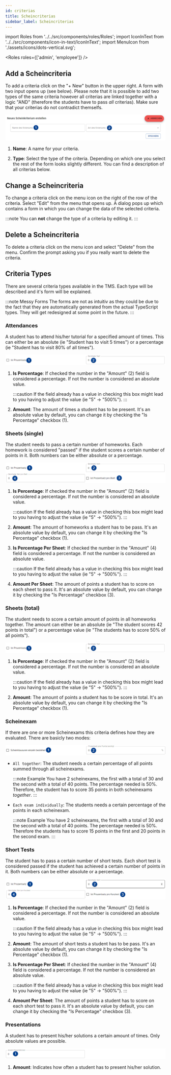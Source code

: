 ```yaml
---
id: criterias
title: Scheincriterias
sidebar_label: Scheincriterias
---
```


import Roles from '../../src/components/roles/Roles';
import IconInText from '../../src/components/icon-in-text/IconInText';
import MenuIcon from './assets/icons/dots-vertical.svg';

<Roles roles={['admin', 'employee']} />

## Add a Scheincriteria

To add a criteria click on the "+ New" button in the upper right. A form with two input opens up (see below). Please note that it is possible to add two types of the same criteria however all criterias are linked together with a logic "AND" (therefore the students have to pass _all_ criterias). Make sure that your criterias do not contradict themselfs.

![Criteria form](./assets/criteria_forms/base_criteria_form.png)

1. **Name**: A name for your criteria.

1. **Type**: Select the type of the criteria. Depending on which one you select the rest of the form looks slightly different. You can find a description of all criterias below.

## Change a Scheincriteria

To change a criteria click on the menu icon <IconInText icon={MenuIcon} /> on the right of the row of the criteria. Select "Edit" from the menu that opens up. A dialog pops up which contains a form in which you can change the data of the selected criteria.

:::note
You can **not** change the type of a criteria by editing it.
:::

## Delete a Scheincriteria

To delete a criteria click on the menu icon <IconInText icon={MenuIcon} /> and select "Delete" from the menu. Confirm the prompt asking you if you really want to delete the criteria.

## Criteria Types

There are several criteria types available in the TMS. Each type will be described and it's form will be explained.

:::note Messy Forms
The forms are not as intuitiv as they could be due to the fact that they are automatically generated from the actual TypeScript types. They will get redesigned at some point in the future.
:::

### Attendances

A student has to attend his/her tutorial for a specified amount of times. This can either be an absolute (ie "Student has to visit 5 times") or a percentage (ie "Student has to visit 80% of all times").

![Form for the attendance criteria](./assets/criteria_forms/attendance_criteria.png)

1. **Is Percentage**: If checked the number in the "Amount" (2) field is considered a percentage. If not the number is considered an absolute value.

   :::caution
   If the field already has a value in checking this box might lead to you having to adjust the value (ie "5" -> "500%").
   :::

1. **Amount**: The amount of times a student has to be present. It's an absolute value by default, you can change it by checking the "Is Percentage" checkbox (1).

### Sheets (single)

The student needs to pass a certain number of homeworks. Each homework is considered "passed" if the student scores a certain number of points in it. Both numbers can be either absolute or a percentage.

![Form for the single sheets criteria](./assets/criteria_forms/sheet_single_criteria.png)

1. **Is Percentage**: If checked the number in the "Amount" (2) field is considered a percentage. If not the number is considered an absolute value.

   :::caution
   If the field already has a value in checking this box might lead to you having to adjust the value (ie "5" -> "500%").
   :::

1. **Amount**: The amount of homeworks a student has to be pass. It's an absolute value by default, you can change it by checking the "Is Percentage" checkbox (1).

1. **Is Percentage Per Sheet**: If checked the number in the "Amount" (4) field is considered a percentage. If not the number is considered an absolute value.

   :::caution
   If the field already has a value in checking this box might lead to you having to adjust the value (ie "5" -> "500%").
   :::

1. **Amount Per Sheet**: The amount of points a student has to score on each sheet to pass it. It's an absolute value by default, you can change it by checking the "Is Percentage" checkbox (3).

### Sheets (total)

The student needs to score a certain amount of points in all homeworks together. The amount can either be an absolute (ie "The student scores 42 points in total") or a percentage value (ie "The students has to score 50% of all points").

![Form for the total sheets criteria](./assets/criteria_forms/sheet_total_criteria.png)

1. **Is Percentage**: If checked the number in the "Amount" (2) field is considered a percentage. If not the number is considered an absolute value.

   :::caution
   If the field already has a value in checking this box might lead to you having to adjust the value (ie "5" -> "500%").
   :::

1. **Amount**: The amount of points a student has to be score in total. It's an absolute value by default, you can change it by checking the "Is Percentage" checkbox (1).

### Scheinexam

If there are one or more Scheinexams this criteria defines how they are evaluated. There are basicly two modes:

![Form for the scheinexam criteria](./assets/criteria_forms/scheinexam_criteria.png)

- `All together`: The student needs a certain percentage of all points summed through all scheinexams.

  :::note Example
  You have 2 scheinexams, the first with a total of 30 and the second with a total of 40 points. The percentage needed is 50%. Therefore, the student has to score 35 points in both scheinexams _together_.
  :::

- `Each exam individually`: The students needs a certain percentage of the points in each scheinexam.

  :::note Example
  You have 2 scheinexams, the first with a total of 30 and the second with a total of 40 points. The percentage needed is 50%. Therefore the students has to score 15 points in the first and 20 points in the second exam.
  :::

### Short Tests

The student has to pass a certain number of short tests. Each short test is considered passed if the student has achieved a certain number of points in it. Both numbers can be either absolute or a percentage.

![Form for the short test criteria](./assets/criteria_forms/short_test_criteria.png)

1. **Is Percentage**: If checked the number in the "Amount" (2) field is considered a percentage. If not the number is considered an absolute value.

   :::caution
   If the field already has a value in checking this box might lead to you having to adjust the value (ie "5" -> "500%").
   :::

1. **Amount**: The amount of short tests a student has to be pass. It's an absolute value by default, you can change it by checking the "Is Percentage" checkbox (1).

1. **Is Percentage Per Sheet**: If checked the number in the "Amount" (4) field is considered a percentage. If not the number is considered an absolute value.

   :::caution
   If the field already has a value in checking this box might lead to you having to adjust the value (ie "5" -> "500%").
   :::

1. **Amount Per Sheet**: The amount of points a student has to score on each short test to pass it. It's an absolute value by default, you can change it by checking the "Is Percentage" checkbox (3).

### Presentations

A student has to present his/her solutions a certain amount of times. Only absolute values are possible.

![Form for the presentation criteria](./assets/criteria_forms/presentation_criteria.png)

1. **Amount**: Indicates how often a student has to present his/her solution.
